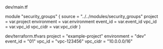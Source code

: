 dev/main.tf

module "security_groups" {
  source      = "../../modules/security_groups"
  project     = var.project
  environment = var.environment
  event_id    = var.event_id
  vpc_id      = var.vpc_id
  vpc_cidr    = var.vpc_cidr
}

dev/terraform.tfvars
project     = "example-project"
environment = "dev"
event_id    = "01"
vpc_id      = "vpc-123456"
vpc_cidr    = "10.0.0.0/16"
